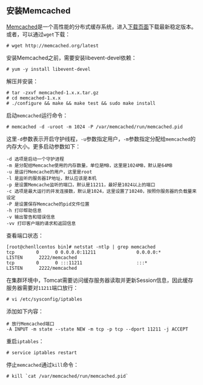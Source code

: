 ## 安装Memcached

[Memcached](http://memcached.org/)是一个高性能的分布式缓存系统，进入[下载页面](http://memcached.org/downloads)下载最新稳定版本。或者，可以通过`wget`下载：

```shell
# wget http://memcached.org/latest
```

安装Memcached之前，需要安装libevent-devel依赖：

```shell
# yum -y install libevent-devel
```

解压并安装：

```shell
# tar -zxvf memcached-1.x.x.tar.gz
# cd memcached-1.x.x
# ./configure && make && make test && sudo make install
```

启动`memcached`运行命令：

```shell
# memcached -d -uroot -m 1024 -P /var/memcached/run/memcached.pid
```

这里`-d`参数表示开启守护线程，`-u`参数指定用户，`-m`参数指定分配给`memcached`的内存大小。更多启动参数如下：

```shell
-d 选项是启动一个守护进程
-m 是分配给Memcache使用的内存数量，单位是MB，这里是1024MB，默认是64MB
-u 是运行Memcache的用户，这里是root
-l 是监听的服务器IP地址，默认应该是本机
-p 是设置Memcache监听的端口，默认是11211，最好是1024以上的端口
-c 选项是最大运行的并发连接数，默认是1024，这里设置了10240，按照你服务器的负载量来设定
-P 是设置保存Memcache的pid文件位置
-h 打印帮助信息
-v 输出警告和错误信息
-vv 打印客户端的请求和返回信息
```

查看端口状态：

```shell
[root@chenllcentos bin]# netstat -ntlp | grep memcached
tcp        0      0 0.0.0.0:11211               0.0.0.0:*                   LISTEN      2222/memcached      
tcp        0      0 :::11211                    :::*                        LISTEN      2222/memcached      

```

在集群环境中，Tomcat需要访问缓存服务器读取并更新Session信息，因此缓存服务器需要对`11211`端口放行：

```shell
# vi /etc/sysconfig/iptables
```

添加如下内容：

```shell
# 放行Memcached端口
-A INPUT -m state --state NEW -m tcp -p tcp --dport 11211 -j ACCEPT
```

重启`iptables`：

```shell
# service iptables restart
```

停止`memcached`通过`kill`命令：

```shell
# kill `cat /var/memcached/run/memcached.pid`
```